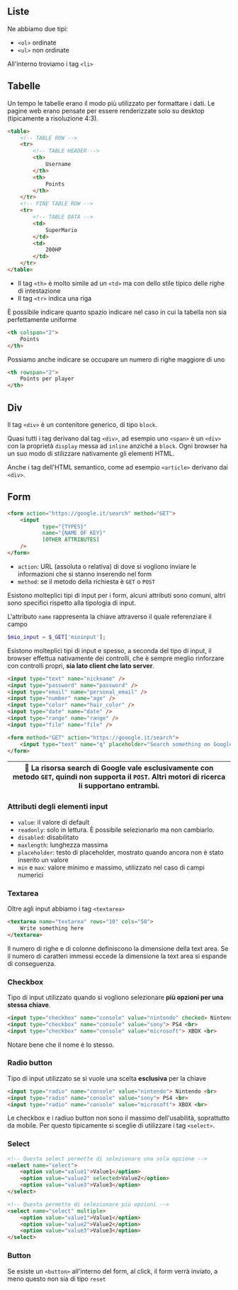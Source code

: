 ## Liste

Ne abbiamo due tipi:

- `<ol>` ordinate
- `<ul>` non ordinate

All'interno troviamo i tag `<li>`

## Tabelle

Un tempo le tabelle erano il modo più utilizzato per formattare i dati. Le pagine web erano pensate per essere renderizzate solo su desktop (tipicamente a risoluzione 4:3).

```html
<table>
    <!-- TABLE ROW -->
    <tr>
        <!-- TABLE HEADER -->
    	<th>
        	Username
        </th>
        <th>
            Points
        </th>
    </tr>
    <!-- FINE TABLE ROW -->
    <tr>
        <!-- TABLE DATA -->
    	<td>
        	SuperMario
        </td>
        <td>
            200HP
        </td>
    </tr>
</table>
```

- Il tag `<th>` è molto simile ad un `<td>` ma con dello stile tipico delle righe di intestazione
- Il tag `<tr>` indica una riga

È possibile indicare quanto spazio indicare nel caso in cui la tabella non sia perfettamente uniforme

```html
<th colspan="2">
	Points
</th>
```

 Possiamo anche indicare se occupare un numero di righe maggiore di uno

```html
<th rowspan="2">
	Points per player
</th>
```

## Div

Il tag `<div>` è un contenitore generico, di tipo `block`.

Quasi tutti i tag derivano dal tag `<div>`, ad esempio uno `<span>` è un `<div>` con la proprietà `display` messa ad `inline` anziché a `block`. Ogni browser ha un suo modo di stilizzare nativamente gli elementi HTML.

Anche i tag dell'HTML semantico, come ad esempio `<article>` derivano dai `<div>`.

## Form

```html
<form action="https://google.it/search" method="GET">
    <input
           type="{TYPES}"
           name="{NAME OF KEY}"
           [OTHER ATTRIBUTES]
    />
</form>
```

- `action`: URL (assoluta o relativa) di dove si vogliono inviare le informazioni che si stanno inserendo nel form
- `method`: se il metodo della richiesta è `GET` o `POST`

Esistono molteplici tipi di input per i form, alcuni attributi sono comuni, altri sono specifici rispetto alla tipologia di input.

L'attributo `name` rappresenta la chiave attraverso il quale referenziare il campo

```php
$mio_input = $_GET['mioinput'];
```

Esistono molteplici tipi di input e spesso, a seconda del tipo di input, il browser effettua nativamente dei controlli, che è sempre meglio rinforzare con controlli propri, **sia lato client che lato server**.

```html
<input type="text" name="nickname" />
<input type="password" name="password" />
<input type="email" name="personal_email" />
<input type="number" name="age" />
<input type="color" name="hair_color" />
<input type="date" name="date" />
<input type="range" name="range" />
<input type="file" name="file" />
```

```html
<form method="GET" action="https://gooogle.it/search">
    <input type="text" name="q" placeholder="Search something on Google"/>
</form>
```

| :notebook: La risorsa search di Google vale esclusivamente con metodo `GET`, quindi non supporta il `POST`. Altri motori di ricerca li supportano entrambi. |
| ------------------------------------------------------------ |

### Attributi degli elementi input

- `value`: il valore di default
- `readonly`: solo in lettura. È possibile selezionarlo ma non cambiarlo.
- `disabled`: disabilitato
- `maxlength`: lunghezza massima
- `placeholder`: testo di placeholder, mostrato quando ancora non è stato inserito un valore
- `min` e `max`: valore minimo e massimo, utilizzato nel caso di campi numerici

### Textarea

Oltre agli input abbiamo i tag `<textarea>`

```html
<textarea name="textarea" rows="10" cols="50">
	Write something here
</textarea>
```

Il numero di righe e di colonne definiscono la dimensione della text area.
Se il numero di caratteri immessi eccede la dimensione la text area si espande di conseguenza.

### Checkbox

Tipo di input utilizzato quando si vogliono selezionare **più opzioni per una stessa chiave**.

```html
<input type="checkbox" name="console" value="nintendo" checked> Nintendo <br>
<input type="checkbox" name="console" value="sony"> PS4 <br>
<input type="checkbox" name="console" value="microsoft"> XBOX <br>
```

Notare bene che il nome è lo stesso.

### Radio button

Tipo di input utilizzato se si vuole una scelta **esclusiva** per la chiave

```html
<input type="radio" name="console" value="nintendo"> Nintendo <br>
<input type="radio" name="console" value="sony"> PS4 <br>
<input type="radio" name="console" value="microsoft"> XBOX <br>
```

Le checkbox e i radiuo button non sono il massimo dell'usabilità, soprattutto da mobile. Per questo tipicamente si sceglie di utilizzare i tag `<select>`.

### Select

```html
<!-- Questa select permette di selezionare una sola opzione -->
<select name="select">
    <option value="value1">Value1</option>
    <option value="value2" selected>Value2</option>
    <option value="value3">Value3</option>
</select>

<!-- Questa permette di selezionare più opzioni -->
<select name="select" multiple>
    <option value="value1">Value1</option>
    <option value="value2">Value2</option>
    <option value="value3">Value3</option>
</select>
```

### Button

Se esiste un `<button>` all'interno del form, al click, il form verrà inviato, a meno questo non sia di tipo `reset`

